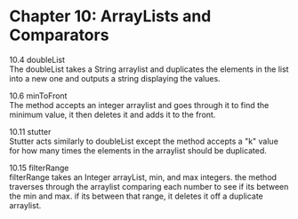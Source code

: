 # Chapter 10: ArrayLists and Comparators

10.4  doubleList  
The doubleList takes a String arraylist and duplicates the elements in the list into a new one and outputs a string displaying the values.  

10.6  minToFront  
The method accepts an integer arraylist and goes through it to find the minimum value, it then deletes it and adds it to the front.  

10.11 stutter  
Stutter acts similarly to doubleList except the method accepts a "k" value for how many times the elements in the arraylist should be duplicated.  

10.15 filterRange  
filterRange takes an Integer arrayList, min, and max integers. the method traverses through the arraylist comparing each number to see if its between the min and max. if its between that range, it deletes it off a duplicate arraylist.

